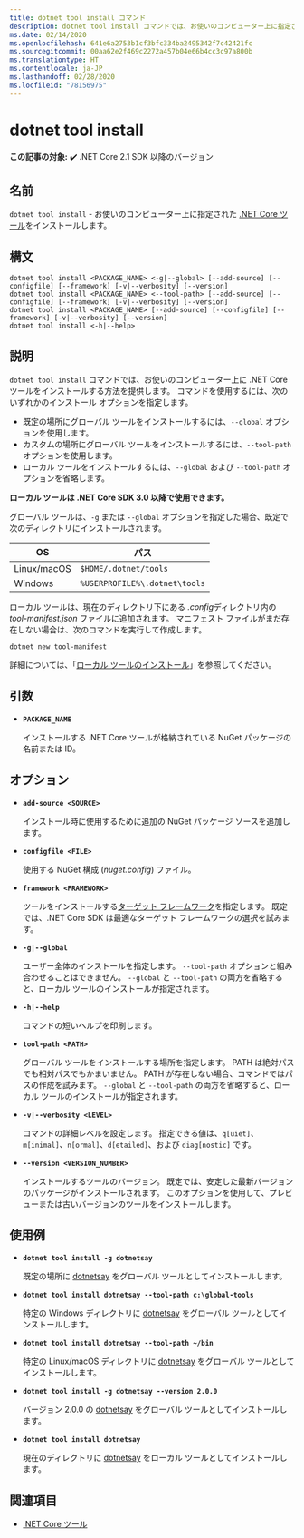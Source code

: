 ```yaml
---
title: dotnet tool install コマンド
description: dotnet tool install コマンドでは、お使いのコンピューター上に指定された .NET Core ツールをインストールします。
ms.date: 02/14/2020
ms.openlocfilehash: 641e6a2753b1cf3bfc334ba2495342f7c42421fc
ms.sourcegitcommit: 00aa62e2f469c2272a457b04e66b4cc3c97a800b
ms.translationtype: HT
ms.contentlocale: ja-JP
ms.lasthandoff: 02/28/2020
ms.locfileid: "78156975"
---
```

# <a name="dotnet-tool-install"></a>dotnet tool install

**この記事の対象:** ✔️ .NET Core 2.1 SDK 以降のバージョン

## <a name="name"></a>名前

`dotnet tool install` - お使いのコンピューター上に指定された [.NET Core ツール](global-tools.md)をインストールします。

## <a name="synopsis"></a>構文

```dotnetcli
dotnet tool install <PACKAGE_NAME> <-g|--global> [--add-source] [--configfile] [--framework] [-v|--verbosity] [--version]
dotnet tool install <PACKAGE_NAME> <--tool-path> [--add-source] [--configfile] [--framework] [-v|--verbosity] [--version]
dotnet tool install <PACKAGE_NAME> [--add-source] [--configfile] [--framework] [-v|--verbosity] [--version]
dotnet tool install <-h|--help>
```

## <a name="description"></a>説明

`dotnet tool install` コマンドでは、お使いのコンピューター上に .NET Core ツールをインストールする方法を提供します。 コマンドを使用するには、次のいずれかのインストール オプションを指定します。

* 既定の場所にグローバル ツールをインストールするには、`--global` オプションを使用します。
* カスタムの場所にグローバル ツールをインストールするには、`--tool-path` オプションを使用します。
* ローカル ツールをインストールするには、`--global` および `--tool-path` オプションを省略します。

**ローカル ツールは .NET Core SDK 3.0 以降で使用できます。**

グローバル ツールは、`-g` または `--global` オプションを指定した場合、既定で次のディレクトリにインストールされます。

| OS          | パス                          |
|-------------|-------------------------------|
| Linux/macOS | `$HOME/.dotnet/tools`         |
| Windows     | `%USERPROFILE%\.dotnet\tools` |

ローカル ツールは、現在のディレクトリ下にある *.config*ディレクトリ内の *tool-manifest.json* ファイルに追加されます。 マニフェスト ファイルがまだ存在しない場合は、次のコマンドを実行して作成します。

```dotnetcli
dotnet new tool-manifest
```

詳細については、「[ローカル ツールのインストール](global-tools.md#install-a-local-tool)」を参照してください。

## <a name="arguments"></a>引数

- **`PACKAGE_NAME`**

  インストールする .NET Core ツールが格納されている NuGet パッケージの名前または ID。

## <a name="options"></a>オプション

- **`add-source <SOURCE>`**

  インストール時に使用するために追加の NuGet パッケージ ソースを追加します。

- **`configfile <FILE>`**

  使用する NuGet 構成 (*nuget.config*) ファイル。

- **`framework <FRAMEWORK>`**

  ツールをインストールする[ターゲット フレームワーク](../../standard/frameworks.md)を指定します。 既定では、.NET Core SDK は最適なターゲット フレームワークの選択を試みます。

- **`-g|--global`**

  ユーザー全体のインストールを指定します。 `--tool-path` オプションと組み合わせることはできません。 `--global` と `--tool-path` の両方を省略すると、ローカル ツールのインストールが指定されます。

- **`-h|--help`**

  コマンドの短いヘルプを印刷します。

- **`tool-path <PATH>`**

  グローバル ツールをインストールする場所を指定します。 PATH は絶対パスでも相対パスでもかまいません。 PATH が存在しない場合、コマンドではパスの作成を試みます。 `--global` と `--tool-path` の両方を省略すると、ローカル ツールのインストールが指定されます。

- **`-v|--verbosity <LEVEL>`**

  コマンドの詳細レベルを設定します。 指定できる値は、`q[uiet]`、`m[inimal]`、`n[ormal]`、`d[etailed]`、および `diag[nostic]` です。

- **`--version <VERSION_NUMBER>`**

  インストールするツールのバージョン。 既定では、安定した最新バージョンのパッケージがインストールされます。 このオプションを使用して、プレビューまたは古いバージョンのツールをインストールします。

## <a name="examples"></a>使用例

- **`dotnet tool install -g dotnetsay`**

  既定の場所に [dotnetsay](https://www.nuget.org/packages/dotnetsay/) をグローバル ツールとしてインストールします。

- **`dotnet tool install dotnetsay --tool-path c:\global-tools`**

  特定の Windows ディレクトリに [dotnetsay](https://www.nuget.org/packages/dotnetsay/) をグローバル ツールとしてインストールします。

- **`dotnet tool install dotnetsay --tool-path ~/bin`**

  特定の Linux/macOS ディレクトリに [dotnetsay](https://www.nuget.org/packages/dotnetsay/) をグローバル ツールとしてインストールします。

- **`dotnet tool install -g dotnetsay --version 2.0.0`**

  バージョン 2.0.0 の [dotnetsay](https://www.nuget.org/packages/dotnetsay/) をグローバル ツールとしてインストールします。

- **`dotnet tool install dotnetsay`**

  現在のディレクトリに [dotnetsay](https://www.nuget.org/packages/dotnetsay/) をローカル ツールとしてインストールします。

## <a name="see-also"></a>関連項目

- [.NET Core ツール](global-tools.md)
